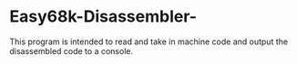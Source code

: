 # Easy68k-Disassembler-
This program is intended to read and take in machine code and output the disassembled code to a console.
